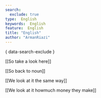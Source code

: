 ```yaml
---
search:
  exclude: true
type:  English
keywords:  English
feature:  English
title: "English"
author: "ArmanRiazi"
---
```

{ data-search-exclude }

[[So take a look here]]

[[So back to noun]]

[[We look at it the same way]]

[[We look at it howmuch money they make]]